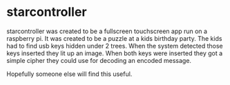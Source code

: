# starcontroller

starcontroller was created to be a fullscreen touchscreen app run on a raspberry pi. It was created to be a puzzle at a kids birthday party. The kids had to find usb keys hidden under 2 trees. When the system detected those keys inserted they lit up an image. When both keys were inserted they got a simple cipher they could use for decoding an encoded message.

Hopefully someone else will find this useful.
